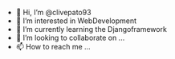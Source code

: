 - 👋 Hi, I’m @clivepato93
- 👀 I’m interested in WebDevelopment
- 🌱 I’m currently learning the Djangoframework
- 💞️ I’m looking to collaborate on ...
- 📫 How to reach me ...

<!---
clivepato93/clivepato93 is a ✨ special ✨ repository because its `README.md` (this file) appears on your GitHub profile.
You can click the Preview link to take a look at your changes.
--->
